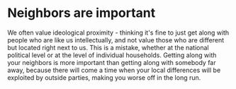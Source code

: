 # Neighbors are important

We often value ideological proximity - thinking it's fine to just get along with people who are like us intellectually, and not value those who are different but located right next to us. This is a mistake, whether at the national political level or at the level of individual households. Getting along with your neighbors is more important than getting along with somebody far away, because there will come a time when your local differences will be exploited by outside parties, making you worse off in the long run.
